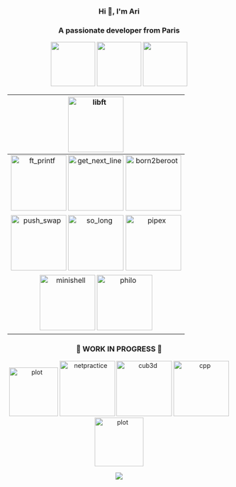 <h3 align="center">Hi 👋, I'm Ari</h3>
<h3 align="center">A passionate developer from Paris</h3>
<div align="center" class="gallery">
  <IMG SRC="https://cultofthepartyparrot.com/parrots/hd/hackerparrot.gif"  length="100" width="100">
  <IMG SRC="https://cultofthepartyparrot.com/parrots/hd/soccerparrot.gif" length="100" width="100">
  <IMG SRC="https://cultofthepartyparrot.com/flags/hd/franceparrot.gif" length="100" width="100">
</div>
<div align = "center" wrap= wrap; >

|                                                                                                                                                                                                       <a href="https://github.com/aroualid/libft"><img src="https://github.com/ayogun/42-project-badges/blob/main/badges/libfte.png"  title="libft" length="125" width="125"></a>                                                                                                                                                                                                       	|
|:---------------------------------------------------------------------------------------------------------------------------------------------------------------------------------------------------------------------------------------------------------------------------------------------------------------------------------------------------------------------------------------------------------------------------------------------------------------------------------------------------------------------------------------------------------------------------------------:	|
| <a href="https://github.com/aroualid/ft_printf"><img src="https://github.com/ayogun/42-project-badges/blob/main/badges/ft_printfe.png" title="ft_printf" length="125" width="125"></a> <a href="https://github.com/aroualid/get_next_line"><img src="https://github.com/ayogun/42-project-badges/blob/main/badges/get_next_linee.png" title="get_next_line" length="125" width="125"></a> <a href="https://github.com/aroualid/Born2beroot"><img src="https://github.com/ayogun/42-project-badges/blob/main/badges/born2beroote.png" title="born2beroot" length="125" width="125"></a>  	|
|                   <a href="https://github.com/aroualid/Push_swap"><img src="https://github.com/ayogun/42-project-badges/blob/main/badges/push_swape.png" title="push_swap" length="125" width="125"></a> <a href="https://github.com/aroualid/so_long"><img src="https://github.com/ayogun/42-project-badges/blob/main/badges/so_longm.png" title="so_long" length="125" width="125"></a> <a href="https://github.com/aroualid/pipex"><img src="https://github.com/ayogun/42-project-badges/blob/main/badges/pipexe.png" title= "pipex" length="125" width="125"></a>                   	|
|                                                                                                           <a href="https://github.com/aroualid/MINISHELL"><img src="https://github.com/ayogun/42-project-badges/blob/main/badges/minishelle.png"  title="minishell" length="125" width="125"></a>  <a href="https://github.com/aroualid/philo"><img src="https://github.com/ayogun/42-project-badges/blob/main/badges/philosopherse.png"  title="philo" length="125" width="125"></a>                                                                                                           	|
<h3>                 </h3>
<h3>                 </h3>
<h3>                 </h3>
<h3 align="center">  🚧 WORK IN PROGRESS 🚧 </h3>
   <div display = "flex">
      <img src="https://upload.wikimedia.org/wikipedia/commons/e/e6/VLC_Icon.svg" title="plot" width="110"></a>
      <a href="https://github.com/aroualid/"><img src="https://github.com/ayogun/42-project-badges/blob/main/badges/netpracticen.png"  title="netpractice" length="125" width="125"></a>
      <a href="https://github.com/aroualid/"><img src="https://github.com/ayogun/42-project-badges/blob/main/badges/cub3dn.png"  title="cub3d" length="125" width="125"></a> 
      <a href="https://github.com/aroualid/"><img src="https://github.com/ayogun/42-project-badges/blob/main/badges/cppn.png"  title="cpp" length="125" width="125"></a> 
      <img src="https://upload.wikimedia.org/wikipedia/commons/e/e6/VLC_Icon.svg" title="plot" width="110"></a> 

   </div>
</div>
<p align="left">


<div align="center">
  <IMG SRC = "https://media2.giphy.com/media/1UfrAu7VuqlPb4wbRC/giphy.gif?cid=ecf05e47c1wjuoeqg85gm5utrewl747m8a6tf4l2oui06t50&ep=v1_gifs_search&rid=giphy.gif&ct=g">
</div>
